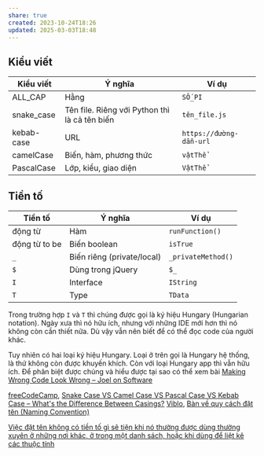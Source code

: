 ```yaml
---
share: true
created: 2023-10-24T18:26
updated: 2025-03-03T18:48
---
```

## Kiểu viết
| Kiểu viết  | Ý nghĩa                                       | Ví dụ                   |
| ---------- | --------------------------------------------- | ----------------------- |
| ALL_CAP    | Hằng                                          | `SỐ_PI`                    |
| snake_case | Tên file. Riêng với Python thì là cả tên biến | `tên_file.js`           |
| kebab-case | URL                                           | `https://đường-dẫn-url` |
| camelCase  | Biến, hàm, phương thức                        | `vậtThể`                |
| PascalCase | Lớp, kiểu, giao diện                          | `VậtThể`                |

## Tiền tố
| Tiền tố       | Ý nghĩa                    | Ví dụ              |
| ------------- | -------------------------- | ------------------ |
| động từ       | Hàm                        | `runFunction()`    |
| động từ to be | Biến boolean               | `isTrue`           |
| `_`           | Biến riêng (private/local) | `_privateMethod()` |
| `$`           | Dùng trong jQuery          | `$_`               |
| `I`           | Interface                  | `IString`          |
| `T`           | Type                       | `TData`            |

Trong trường hợp `I` và `T` thì chúng được gọi là ký hiệu Hungary (Hungarian notation). Ngày xưa thì nó hữu ích, nhưng với những IDE mới hơn thì nó không còn cần thiết nữa. Dù vậy vẫn nên biết để có thể đọc code của người khác. 

Tuy nhiên có hai loại ký hiệu Hungary. Loại ở trên gọi là Hungary hệ thống, là thứ không còn được khuyến khích. Còn với loại Hungary app thì vẫn hữu ích. Để phân biệt được chúng và hiểu được tại sao có thể xem bài [Making Wrong Code Look Wrong – Joel on Software](https://www.joelonsoftware.com/2005/05/11/making-wrong-code-look-wrong/)

[freeCodeCamp](../../../%CE%9E%20Ngu%E1%BB%93n%20v%C3%A0%20t%C3%A0i%20nguy%C3%AAn%20h%E1%BB%97%20tr%E1%BB%A3/%CE%9E%20Ngu%E1%BB%93n/freeCodeCamp.md), [Snake Case VS Camel Case VS Pascal Case VS Kebab Case – What's the Difference Between Casings?](https://www.freecodecamp.org/news/snake-case-vs-camel-case-vs-pascal-case-vs-kebab-case-whats-the-difference/)
[Viblo](../../../%CE%9E%20Ngu%E1%BB%93n%20v%C3%A0%20t%C3%A0i%20nguy%C3%AAn%20h%E1%BB%97%20tr%E1%BB%A3/%CE%9E%20Ngu%E1%BB%93n/Viblo.md), [Bàn về quy cách đặt tên (Naming Convention)](https://viblo.asia/p/ban-ve-quy-cach-dat-ten-naming-convention-3P0lPyem5ox)

[Việc đặt tên không có tiền tố gì sẽ tiện khi nó thường được dùng thường xuyên ở những nơi khác, ở trong một danh sách, hoặc khi dùng để liệt kê các thuộc tính](./Vi%E1%BB%87c%20%C4%91%E1%BA%B7t%20t%C3%AAn%20kh%C3%B4ng%20c%C3%B3%20ti%E1%BB%81n%20t%E1%BB%91%20g%C3%AC%20s%E1%BA%BD%20ti%E1%BB%87n%20khi%20n%C3%B3%20th%C6%B0%E1%BB%9Dng%20%C4%91%C6%B0%E1%BB%A3c%20d%C3%B9ng%20th%C6%B0%E1%BB%9Dng%20xuy%C3%AAn%20%E1%BB%9F%20nh%E1%BB%AFng%20n%C6%A1i%20kh%C3%A1c,%20%E1%BB%9F%20trong%20m%E1%BB%99t%20danh%20s%C3%A1ch,%20ho%E1%BA%B7c%20khi%20d%C3%B9ng%20%C4%91%E1%BB%83%20li%E1%BB%87t%20k%C3%AA%20c%C3%A1c%20thu%E1%BB%99c%20t%C3%ADnh.md)